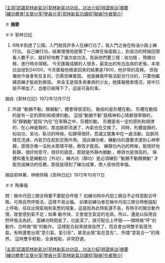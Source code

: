 |[主頁](/README.md)|[認識郭林新氣功](/a1.md)|[郭林新氣功功目、功法介紹](/a2.md)|[辨證施治](/a3.md)|[摘要](/a4.md)  
|[練功體會](/a5.md)|[文章分享](/a6.md)|[學員分享](/a7.md)|[郭林新氣功課程](/a8.md)|[聯絡](/a9.md)|[作者簡介](/a10.md)|  

＃  **摘要**  

＃＃  郭林日記  

1. 6時半到達了公園，入門就見許多人在練行功了，我入門之後在柏油小路上練行功。 自己練行功，結果慢慢地就領了一大隊在後面跟上，到收功的時候回頭看人數不少，就好好地教了幾次收功法，告訴他們要三穩：收功穩 、預備功穩、進行時亦得穩。
今天匯報成績的人很多，最突出的有白血病的老張，本來白血球到24000，今天匯報他檢查回來的結果是7800，他非常的高興。 但我囑他今後會有反复的，仍需苦練鞏固。 他是練風呼吸法配合行功的，只要他繼續苦練才能收到療效。
宋金玉是個多病重病的少女，她匯報檢查情況，尿中已經不帶血了，血壓已經降下了，這是可喜的事。

摘自《郭林日記》1972年12月17日  

2.  所謂 “動猶不動，靜猶動”，體會得很深刻。 動指的是形體在動。 形體在動指的是有一定的原則和規律的動。 這個“動猶不動”是精神和心情都很寧靜的，但“靜猶動”是指“內在”在寧靜之中，形體的動。 形體是有一定的原則和規律的，在心神是靜的，那血脈即流通了，內氣也在交換了。 同時，形體是靜的，如站功、坐功、臥功的時候，松靜得很好，意識又能集中在一處活動，血脈同樣在流通，內氣仍在起到交換作用。 因此練功者，練動功的還要求達到心神寧靜，感情亦像一泓秋水那樣平穩，療效才能高。 練靜功內功的時候，能很好地鬆靜，很好地意守，很好的調息，那就是外靜內猶動 ，療效也是很高的。
保健和養生是練動功（外功），練內功（靜功）是必須練到 “動猶不動靜猶動” 才能完成練功的任務，那就是得到了練功成果，使人愉快而幸福。

摘自郭林著、林曉供稿《郭林日記》1972年10月17日  

＃＃  陶秉福

問：做中丹田三開合時要不要配合呼吸？
初練功時中丹田三開合不必特意配合呼吸，可用自然呼吸法，這樣不易出偏。 如果初練功者在做中丹田三開合時勉強配上呼吸，往往出現氣喘和氣憋的現象，這是因為此時氣還不長，有時手的開合動作慢，就會感到氣不足；如果 動作快，又會發生氣促的毛病，所以，還是以採用自然呼吸法為好。 當練功時間長了，功底深了，就可配合上呼吸——開時做“呼”的動作，合時做“吸”的動作。 這樣配合起來就很自然了，而且會出現雙手氣感充盈，有時還會出現“意引氣、氣引形”，甚至出現“氣在意先”。 所謂“意氣合一”的境界。 這時雙手輕鬆，全身輕鬆，非常舒適。  

|[主頁](/README.md)|[認識郭林新氣功](/a1.md)|[郭林新氣功功目、功法介紹](/a2.md)|[辨證施治](/a3.md)|[摘要](/a4.md)  
|[練功體會](/a5.md)|[文章分享](/a6.md)|[學員分享](/a7.md)|[郭林新氣功課程](/a8.md)|[聯絡](/a9.md)|[作者簡介](/a10.md)|  




